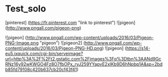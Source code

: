 # Test_solo
[pinterest] (https://fr.pinterest.com "link to pinterest")
![pigeon] (http://www.pngall.com/pigeon-png)

![pigeon] (http://www.pngall.com/wp-content/uploads/2016/03/Pigeon-PNG-Image.png "pigeon")
![pigeon2] (http://www.pngall.com/wp-content/uploads/2016/03/Pigeon-PNG-HD.png)
![pigeon] (https://s14-eu5.ixquick.com/cgi-bin/serveimage?url=http%3A%2F%2Ft2.gstatic.com%2Fimages%3Fq%3Dtbn%3AANd9GcRNz16y92wKWGO4Fz8O7fbOPx_rvJ259YYapvE2xIKb9D6hNpbp1A&sp=2bdb85fd79108c420b637cb20cf43f41)
